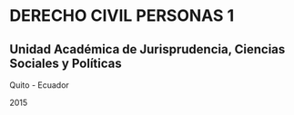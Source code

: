 # DERECHO CIVIL PERSONAS 1

## Unidad Académica de Jurisprudencia, Ciencias Sociales y Políticas


Quito - Ecuador

2015